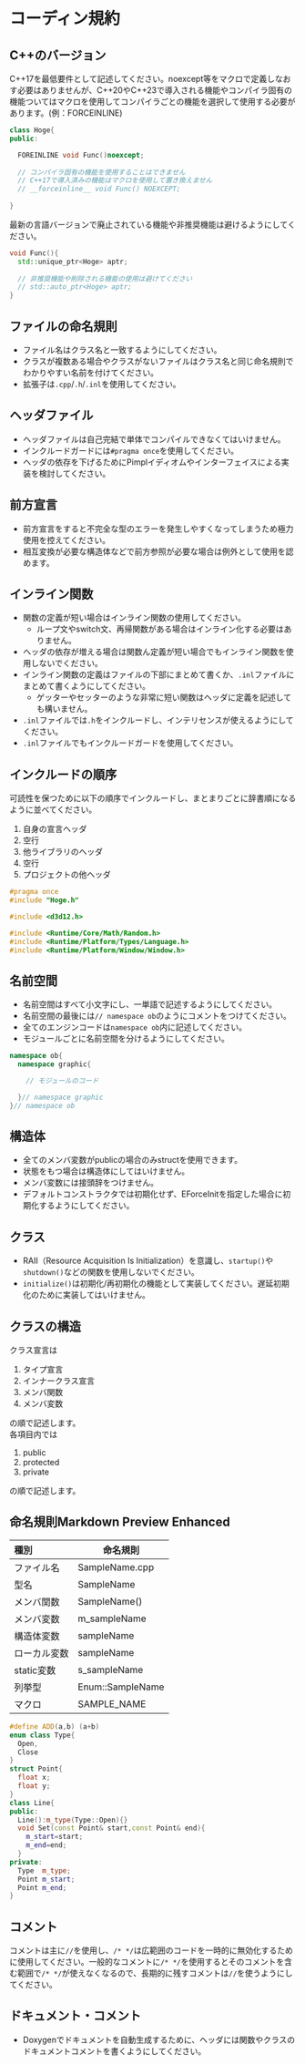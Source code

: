 コーディン規約
=================

C++のバージョン
---------------
C++17を最低要件として記述してください。noexcept等をマクロで定義しなおす必要はありませんが、C++20やC++23で導入される機能やコンパイラ固有の機能ついてはマクロを使用してコンパイラごとの機能を選択して使用する必要があります。(例：FORCEINLINE) 
```c++
class Hoge{
public:

  FOREINLINE void Func()noexcept;
  
  // コンパイラ固有の機能を使用することはできません
  // C++17で導入済みの機能はマクロを使用して置き換えません
  // __forceinline__ void Func() NOEXCEPT;
  
}
```
最新の言語バージョンで廃止されている機能や非推奨機能は避けるようにしてください。
```c++
void Func(){
  std::unique_ptr<Hoge> aptr;
  
  // 非推奨機能や削除される機能の使用は避けてください
  // std::auto_ptr<Hoge> aptr;
}
```

ファイルの命名規則
------------------
* ファイル名はクラス名と一致するようにしてください。
* クラスが複数ある場合やクラスがないファイルはクラス名と同じ命名規則でわかりやすい名前を付けてください。
* 拡張子は```.cpp```/```.h```/```.inl```を使用してください。

ヘッダファイル
-------------
* ヘッダファイルは自己完結で単体でコンパイルできなくてはいけません。
* インクルードガードには```#pragma once```を使用してください。
* ヘッダの依存を下げるためにPimplイディオムやインターフェイスによる実装を検討してください。

前方宣言
-------
* 前方宣言をすると不完全な型のエラーを発生しやすくなってしまうため極力使用を控えてください。
* 相互変換が必要な構造体などで前方参照が必要な場合は例外として使用を認めます。

インライン関数
--------------
* 関数の定義が短い場合はインライン関数の使用してください。
  * ループ文やswitch文、再帰関数がある場合はインライン化する必要はありません。
* ヘッダの依存が増える場合は関数ん定義が短い場合でもインライン関数を使用しないでください。
* インライン関数の定義はファイルの下部にまとめて書くか、```.inl```ファイルにまとめて書くようにしてください。
  * ゲッターやセッターのような非常に短い関数はヘッダに定義を記述しても構いません。
* ```.inl```ファイルでは```.h```をインクルードし、インテリセンスが使えるようにしてください。
* ```.inl```ファイルでもインクルードガードを使用してください。

インクルードの順序
------------------
可読性を保つために以下の順序でインクルードし、まとまりごとに辞書順になるように並べてください。
1. 自身の宣言ヘッダ
2. 空行
3. 他ライブラリのヘッダ
4. 空行
5. プロジェクトの他ヘッダ

```c++
#pragma once
#include "Hoge.h"

#include <d3d12.h>

#include <Runtime/Core/Math/Random.h>
#include <Runtime/Platform/Types/Language.h>
#include <Runtime/Platform/Window/Window.h>
```

名前空間
--------
* 名前空間はすべて小文字にし、一単語で記述するようにしてください。
* 名前空間の最後には```// namespace ob```のようにコメントをつけてください。
* 全てのエンジンコードは```namespace ob```内に記述してください。
* モジュールごとに名前空間を分けるようにしてください。
```c++
namespace ob{
  namespace graphic{

    // モジュールのコード

  }// namespace graphic
}// namespace ob
```

構造体
------
* 全てのメンバ変数がpublicの場合のみstructを使用できます。
* 状態をもつ場合は構造体にしてはいけません。
* メンバ変数には接頭辞をつけません。
* デフォルトコンストラクタでは初期化せず、EForceInitを指定した場合に初期化するようにしてください。

クラス
-----
* RAII（Resource Acquisition Is Initialization）を意識し、```startup()```や```shutdown()```などの関数を使用しないでください。
* ```initialize()```は初期化/再初期化の機能として実装してください。遅延初期化のために実装してはいけません。

クラスの構造
------------
クラス宣言は
1. タイプ宣言
2. インナークラス宣言
3. メンバ関数
4. メンバ変数

の順で記述します。  
各項目内では
1. public
2. protected
3. private

の順で記述します。



命名規則Markdown Preview Enhanced 
--------

|種別|命名規則|
|:--|---|
|ファイル名|SampleName.cpp|
|型名|SampleName|
|メンバ関数|SampleName()|
|メンバ変数|m_sampleName|
|構造体変数|sampleName|
|ローカル変数|sampleName|
|static変数|s_sampleName|
|列挙型|Enum::SampleName|
|マクロ|SAMPLE_NAME|

```c++
#define ADD(a,b) (a+b)
enum class Type{
  Open,
  Close
}
struct Point{
  float x;
  float y;
}
class Line{
public:
  Line():m_type(Type::Open){}
  void Set(const Point& start,const Point& end){
    m_start=start;
    m_end=end;
  }
private:
  Type  m_type;
  Point m_start;
  Point m_end;
}
```

コメント
--------
コメントは主に```//```を使用し、```/* */```は広範囲のコードを一時的に無効化するために使用してください。一般的なコメントに```/* */```を使用するとそのコメントを含む範囲で```/* */```が使えなくなるので、長期的に残すコメントは```//```を使うようにしてください。

ドキュメント・コメント
---------------------
* Doxygenでドキュメントを自動生成するために、ヘッダには関数やクラスのドキュメントコメントを書くようにしてください。



